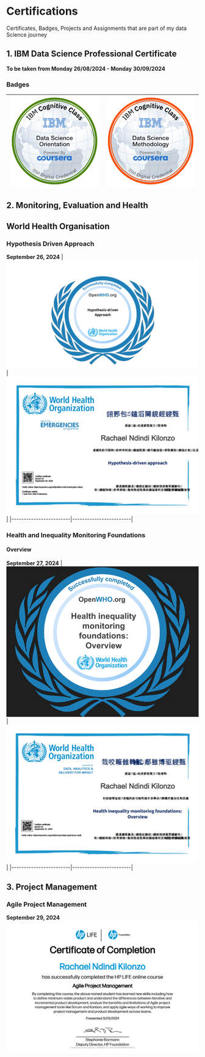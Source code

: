 # Certifications
Certificates, Badges, Projects and Assignments that are part of my data Science journey

## 1. IBM Data Science Professional Certificate
**To be taken from Monday 26/08/2024 - Monday 30/09/2024**
### Badges
| ![What is Data Science](https://github.com/RachaelKilonzo/Certifications/blob/main/IBM%20DATA%20SCIENCE/BADGES/ibm%20course%201%20badge.png) | ![Data Science Methodology](https://github.com/RachaelKilonzo/Certifications/blob/main/IBM%20DATA%20SCIENCE/BADGES/ibm%20course%203%20badge.png) |
|------------------------|------------------------|


## 2. Monitoring, Evaluation and Health 
## World Health Organisation
### Hypothesis Driven Approach
**September 26, 2024**
| ![Badge](https://github.com/RachaelKilonzo/Certifications/blob/main/WHO/hda-problem-solving-public-health_open_badge.png) | ![Certificate](https://github.com/RachaelKilonzo/Certifications/blob/main/WHO/Hypothesis-driven%20approach.png) |
|------------------------|------------------------|

### Health and Inequality Monitoring Foundations
#### Overview
**September 27, 2024**
| ![Badge](https://github.com/RachaelKilonzo/Certifications/blob/main/WHO/Health-Inequality%20%3D%20Overview%20Badge.png) | ![Certificate](https://github.com/RachaelKilonzo/Certifications/blob/main/WHO/Health-Inequality%20%3D%20Overview.png) |
|------------------------|------------------------|

## 3. Project Management
### Agile Project Management
**September 29, 2024**
![Certificate](https://github.com/RachaelKilonzo/Certifications/blob/main/PROJECT%20MANAGEMENT/Agile%20Project%20Management.png)
